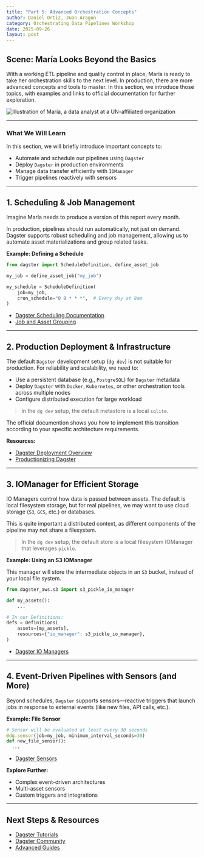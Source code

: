 ```yaml
---
title: "Part 5: Advanced Orchestration Concepts"
author: Daniel Ortiz, Juan Aragon
category: Orchestrating Data Pipelines Workshop
date: 2025-09-26
layout: post
---
```


## Scene: María Looks Beyond the Basics

With a working ETL pipeline and quality control in place, María is ready to take her orchestration skills to the next level. In production, there are more advanced concepts and tools to master. In this section, we introduce those topics, with examples and links to official documentation for further exploration.

![Illustration of María, a data analyst at a UN-affiliated organization](../../assets/maria-part-5.png)

---

### What We Will Learn

In this section, we will briefly introduce important concepts to:

- Automate and schedule our pipelines using `Dagster`
- Deploy `Dagster` in production environments
- Manage data transfer efficiently with `IOManager`
- Trigger pipelines reactively with sensors

---

## 1. Scheduling & Job Management

Imagine María needs to produce a version of this report every month.

In production, pipelines should run automatically, not just on demand. Dagster supports robust scheduling and job management, allowing us to automate asset materializations and group related tasks.

**Example: Defining a Schedule**
```python
from dagster import ScheduleDefinition, define_asset_job

my_job = define_asset_job("my_job")

my_schedule = ScheduleDefinition(
    job=my_job,
    cron_schedule="0 8 * * *",  # Every day at 8am
)
```

- [Dagster Scheduling Documentation](https://docs.dagster.io/concepts/partitions-schedules-sensors/schedules)
- [Job and Asset Grouping](https://docs.dagster.io/guides/build/jobs)

---

## 2. Production Deployment & Infrastructure

The default `Dagster` development setup (`dg dev`) is not suitable for production. For reliability and scalability, we need to:
- Use a persistent database (e.g., `PostgreSQL`) for `Dagster` metadata
- Deploy `Dagster` with `Docker`, `Kubernetes`, or other orchestration tools across multiple nodes
- Configure distributed execution for large workload

> In the `dg dev` setup, the default metastore is a local `sqlite`.

The official documention shows you how to implement this transition according to your specific architecture requirements.

**Resources:**
- [Dagster Deployment Overview](https://docs.dagster.io/deployment)
- [Productionizing Dagster](https://docs.dagster.io/guides/operate/dev-to-prod)

---

## 3. IOManager for Efficient Storage

IO Managers control how data is passed between assets. The default is local filesystem storage, but for real pipelines, we may want to use cloud storage (`S3`, `GCS`, etc.) or databases.

This is quite important a distributed context, as different components of the pipeline may not share a filesystem.

> In the `dg dev` setup, the default store is a local filesystem IOManager that leverages `pickle`.

**Example: Using an S3 IOManager**

This manager will store the intermediate objects in an `S3` bucket, instead of your local file system.

```python
from dagster_aws.s3 import s3_pickle_io_manager

def my_assets():
    ...

# In our Definitions:
defs = Definitions(
    assets=[my_assets],
    resources={"io_manager": s3_pickle_io_manager},
)
```

- [Dagster IO Managers](https://docs.dagster.io/concepts/io-management/io-managers)

---

## 4. Event-Driven Pipelines with Sensors (and More)

Beyond schedules, `Dagster` supports sensors—reactive triggers that launch jobs in response to external events (like new files, API calls, etc.).

**Example: File Sensor**
```python
# Sensor will be evaluated at least every 30 seconds
@dg.sensor(job=my_job, minimum_interval_seconds=30)
def new_file_sensor():
  ...
```

- [Dagster Sensors](https://docs.dagster.io/concepts/partitions-schedules-sensors/sensors)

**Explore Further:**
- Complex event-driven architectures
- Multi-asset sensors
- Custom triggers and integrations

---

## Next Steps & Resources

- [Dagster Tutorials](https://docs.dagster.io/tutorial)
- [Dagster Community](https://dagster.io/community)
- [Advanced Guides](https://docs.dagster.io/guides)
